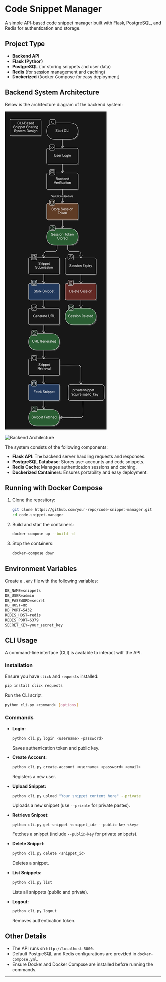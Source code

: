 # Code Snippet Manager

A simple API-based code snippet manager built with Flask, PostgreSQL, and Redis for authentication and storage.

## Project Type

- **Backend API**
- **Flask (Python)**
- **PostgreSQL** (for storing snippets and user data)
- **Redis** (for session management and caching)
- **Dockerized** (Docker Compose for easy deployment)

## Backend System Architecture

Below is the architecture diagram of the backend system:

![Backend Architecture](architecture.png)

![Backend Architecture](path/to/your/image.png)

The system consists of the following components:
- **Flask API**: The backend server handling requests and responses.
- **PostgreSQL Database**: Stores user accounts and code snippets.
- **Redis Cache**: Manages authentication sessions and caching.
- **Dockerized Containers**: Ensures portability and easy deployment.

## Running with Docker Compose

1. Clone the repository:
   ```sh
   git clone https://github.com/your-repo/code-snippet-manager.git
   cd code-snippet-manager
   ```

2. Build and start the containers:
   ```sh
   docker-compose up --build -d
   ```

3. Stop the containers:
   ```sh
   docker-compose down
   ```

## Environment Variables

Create a `.env` file with the following variables:
```env
DB_NAME=snippets
DB_USER=admin
DB_PASSWORD=secret
DB_HOST=db
DB_PORT=5432
REDIS_HOST=redis
REDIS_PORT=6379
SECRET_KEY=your_secret_key
```

## CLI Usage

A command-line interface (CLI) is available to interact with the API.

### Installation
Ensure you have `click` and `requests` installed:
```sh
pip install click requests
```

Run the CLI script:
```sh
python cli.py <command> [options]
```

### Commands

- **Login:**
  ```sh
  python cli.py login <username> <password>
  ```
  Saves authentication token and public key.

- **Create Account:**
  ```sh
  python cli.py create-account <username> <password> <email>
  ```
  Registers a new user.

- **Upload Snippet:**
  ```sh
  python cli.py upload "Your snippet content here" --private
  ```
  Uploads a new snippet (use `--private` for private pastes).

- **Retrieve Snippet:**
  ```sh
  python cli.py get-snippet <snippet_id> --public-key <key>
  ```
  Fetches a snippet (include `--public-key` for private snippets).

- **Delete Snippet:**
  ```sh
  python cli.py delete <snippet_id>
  ```
  Deletes a snippet.

- **List Snippets:**
  ```sh
  python cli.py list
  ```
  Lists all snippets (public and private).

- **Logout:**
  ```sh
  python cli.py logout
  ```
  Removes authentication token.

## Other Details

- The API runs on `http://localhost:5000`.
- Default PostgreSQL and Redis configurations are provided in `docker-compose.yml`.
- Ensure Docker and Docker Compose are installed before running the commands.

---

